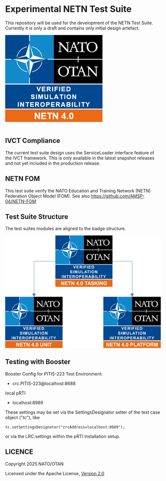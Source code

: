 # Experimental NETN Test Suite

This repository will be used for the development of the NETN Test Suite. Currently it is only a draft and contains only initial design artefact.

![NETN Badge](docs/src/NETN-4.0.png)

## IVCT Compliance

The current test suite design uses the ServiceLoader interface feature of the IVCT framework. This is only available in the latest snapshot releases and not yet included in the production release. 

## NETN FOM

This test suite verify the NATO Education and Training Network (NETN) Federation Object Model (FOM). 
See also https://github.com/AMSP-04/NETN-FOM

## Test Suite Structure

The test suites modules are aligned to the badge structure. 

![Badges](docs/src/badge-dependencies.png)

## Testing with Booster

Booster Config for PITIS-223 Test Environment:
- crc.PITIS-223@localhost:8688

local pRTI
- localhost:8989

These settings may be set via the SettingsDesignator setter of the test case object ("_tc_"), like 

    tc.setSettingsDesignator("crcAddress=localhost:8989");

or via the LRC.settings within the pRTI installation setup.

## LICENCE

Copyright 2025 NATO/OTAN

Licensed under the Apache License, [Version 2.0](http://www.apache.org/licenses/LICENSE-2.0)
